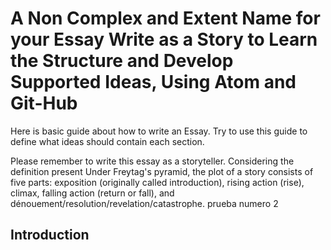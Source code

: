 <!--
Here is basic guide about how to write an Essay. Try to use this guide to define
what ideas should contain each section.

Please remember to write this essay as a storyteller. Considering the definition
present  Under Freytag's pyramid, the plot of a story consists of five parts:
exposition (originally called introduction), rising action (rise),
climax, falling action (return or fall),
and dénouement/resolution/revelation/catastrophe^[1]

[1]: https://en.wikipedia.org/wiki/Dramatic_structure
-->

# A Non Complex and Extent Name for your Essay Write as a Story to Learn the Structure and Develop Supported Ideas, Using Atom and Git-Hub

Here is basic guide about how to write an Essay. Try to use this guide to define
what ideas should contain each section.

Please remember to write this essay as a storyteller. Considering the definition
present  Under Freytag's pyramid, the plot of a story consists of five parts:
exposition (originally called introduction), rising action (rise),
climax, falling action (return or fall), and dénouement/resolution/revelation/catastrophe.
prueba numero 2
## Introduction
